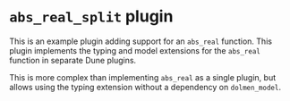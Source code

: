 # `abs_real_split` plugin

This is an example plugin adding support for an `abs_real` function. This
plugin implements the typing and model extensions for the `abs_real` function
in separate Dune plugins.

This is more complex than implementing `abs_real` as a single plugin, but
allows using the typing extension without a dependency on `dolmen_model`.
